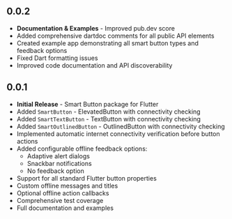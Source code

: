 ## 0.0.2

* **Documentation & Examples** - Improved pub.dev score
* Added comprehensive dartdoc comments for all public API elements
* Created example app demonstrating all smart button types and feedback options
* Fixed Dart formatting issues
* Improved code documentation and API discoverability

## 0.0.1

* **Initial Release** - Smart Button package for Flutter
* Added `SmartButton` - ElevatedButton with connectivity checking
* Added `SmartTextButton` - TextButton with connectivity checking  
* Added `SmartOutlinedButton` - OutlinedButton with connectivity checking
* Implemented automatic internet connectivity verification before button actions
* Added configurable offline feedback options:
  - Adaptive alert dialogs
  - Snackbar notifications
  - No feedback option
* Support for all standard Flutter button properties
* Custom offline messages and titles
* Optional offline action callbacks
* Comprehensive test coverage
* Full documentation and examples
